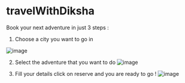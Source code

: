 # travelWithDiksha

Book your next adventure in just 3 steps :
1. Choose a city you want to go in  
                                  
![image](https://user-images.githubusercontent.com/39937404/172414367-eb66f4bb-ebc7-4fdb-abb3-8c96bfac5fc6.png)

2. Select the adventure that you want to do
![image](https://user-images.githubusercontent.com/39937404/172414682-e86bdd10-928b-4888-b177-89a330b54d47.png)

3. Fill your details click on reserve and you are ready to go !
![image](https://user-images.githubusercontent.com/39937404/172414892-163312d9-5eca-4940-91a5-e130dbbdfe62.png)

